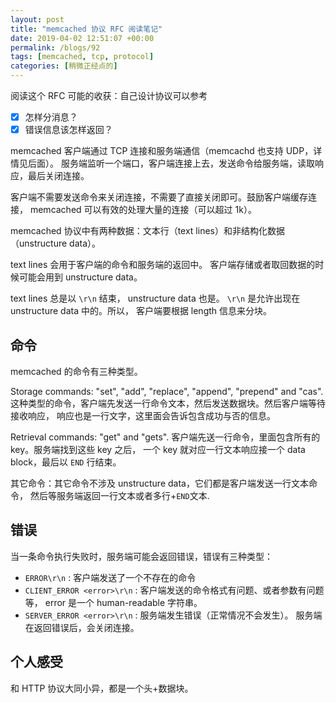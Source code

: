 ```yaml
---
layout: post
title: "memcached 协议 RFC 阅读笔记"
date: 2019-04-02 12:51:07 +00:00
permalink: /blogs/92
tags: [memcached, tcp, protocol]
categories: [稍微正经点的]
---
```

阅读这个 RFC 可能的收获：自己设计协议可以参考

- [x] 怎样分消息？
- [x] 错误信息该怎样返回？

memcached 客户端通过 TCP 连接和服务端通信（memcachd 也支持 UDP，详情见后面）。
服务端监听一个端口，客户端连接上去，发送命令给服务端，读取响应，最后关闭连接。

客户端不需要发送命令来关闭连接，不需要了直接关闭即可。鼓励客户端缓存连接，
memcached 可以有效的处理大量的连接（可以超过 1k）。

memcached 协议中有两种数据：文本行（text lines）和非结构化数据（unstructure data）。

text lines 会用于客户端的命令和服务端的返回中。
客户端存储或者取回数据的时候可能会用到 unstructure data。

text lines 总是以 `\r\n` 结束， unstructure data 也是。
`\r\n` 是允许出现在 unstructure data 中的。所以，
客户端要根据 length 信息来分块。

命令
------

memcached 的命令有三种类型。

Storage commands: "set", "add", "replace", "append", "prepend" and "cas".
这种类型的命令，客户端先发送一行命令文本，然后发送数据块。然后客户端等待接收响应，
响应也是一行文字，这里面会告诉包含成功与否的信息。

Retrieval commands: "get" and "gets".
客户端先送一行命令，里面包含所有的 key。服务端找到这些 key 之后，
一个 key 就对应一行文本响应接一个 data block，最后以 ``END`` 行结束。

其它命令：其它命令不涉及 unstructure data，它们都是客户端发送一行文本命令，
然后等服务端返回一行文本或者多行+``END``文本.

错误
-------

当一条命令执行失败时，服务端可能会返回错误，错误有三种类型：

- `ERROR\r\n` : 客户端发送了一个不存在的命令
- `CLIENT_ERROR <error>\r\n` : 客户端发送的命令格式有问题、或者参数有问题等，
error 是一个 human-readable 字符串。
- `SERVER_ERROR <error>\r\n` : 服务端发生错误（正常情况不会发生）。
服务端在返回错误后，会关闭连接。

个人感受
-----------

和 HTTP 协议大同小异，都是一个头+数据块。